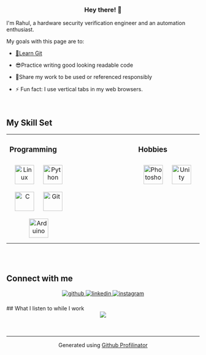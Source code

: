 ### <div align="center">Hey there! 👋
I'm Rahul, a hardware security verification engineer and an automation enthusiast.

My goals with this page are to:</div>  
  

- [📗Learn Git](https://github.com/rahulsdas/Learning_Git)  
  

- 😎Practice writing good looking readable code  
  

- 🤝Share my work to be used or referenced responsibly  
  

- ⚡ Fun fact: I use vertical tabs in my web browsers.  
  

<br/>  


## My Skill Set  
<div align="center">
<table><tr><td valign="top" width="33%">



### Programming  
<div align="center">  
<img style="margin: 10px" src="https://profilinator.rishav.dev/skills-assets/linux-original.svg" alt="Linux" height="50" />  
<img style="margin: 10px" src="https://profilinator.rishav.dev/skills-assets/python-original.svg" alt="Python" height="50" />  
<img style="margin: 10px" src="https://profilinator.rishav.dev/skills-assets/c-original.svg" alt="C" height="50" />  
<img style="margin: 10px" src="https://profilinator.rishav.dev/skills-assets/git-scm-icon.svg" alt="Git" height="50" />  
<img style="margin: 10px" src="https://profilinator.rishav.dev/skills-assets/arduino.png" alt="Arduino" height="50" />  
</div>

</td>

<td valign="top" width="33%">
</td>

<td valign="top" width="33%">



### Hobbies  
<div align="center">  
<img style="margin: 10px" src="https://profilinator.rishav.dev/skills-assets/photoshop-plain.svg" alt="Photoshop" height="50" />  
<img style="margin: 10px" src="https://profilinator.rishav.dev/skills-assets/unity.png" alt="Unity" height="50" />  
</div>

</td>
</tr>
</table>
</div>

<br/>  
<br/>  


## Connect with me  
<div align="center">
<a href="https://github.com/rahulsdas" target="_blank">
<img src=https://img.shields.io/badge/github-%2324292e.svg?&style=for-the-badge&logo=github&logoColor=white alt=github style="margin-bottom: 5px;" />
</a>
<a href="https://linkedin.com/in/rahulsdas" target="_blank">
<img src=https://img.shields.io/badge/linkedin-%231E77B5.svg?&style=for-the-badge&logo=linkedin&logoColor=white alt=linkedin style="margin-bottom: 5px;" />
</a>
<a href="https://instagram.com/rahulsdas96" target="_blank">
<img src=https://img.shields.io/badge/instagram-%23000000.svg?&style=for-the-badge&logo=instagram&logoColor=white alt=instagram style="margin-bottom: 5px;" />
</a>  
</div>  
  

<br/>  
## What I listen to while I work
<div align="center"><img src="https://spotify-github-profile.vercel.app/api/view?uid=31duzdd4kpju5hrznik27lwro4q4&cover_image=true&theme=compact" /></div>  

<br/>  

 

<br />

----
<div align="center">Generated using <a href="https://profilinator.rishav.dev/" target="_blank">Github Profilinator</a></div>
